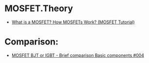 # MOSFET.Theory
- [What is a MOSFET? How MOSFETs Work? (MOSFET Tutorial)](https://youtu.be/DLd5dUychY8)

# Comparison:
- [MOSFET BJT or IGBT - Brief comparison Basic components #004](https://youtu.be/VlMdSCI29A0)
